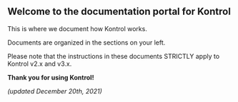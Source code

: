 ## Welcome to the documentation portal for Kontrol

This is where we document how Kontrol works.

Documents are organized in the sections on your left.

Please note that the instructions in these documents STRICTLY apply to Kontrol v2.x and v3.x.

**Thank you for using Kontrol!**

_(updated December 20th, 2021)_
